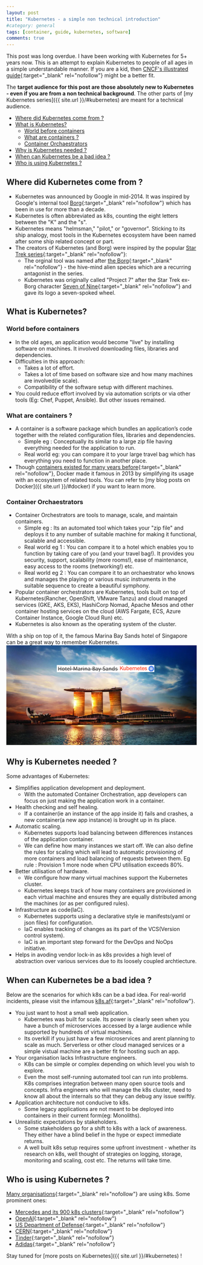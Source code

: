 ```yaml
---
layout: post
title: "Kubernetes - a simple non technical introduction"
#category: general
tags: [container, guide, kubernetes, software]
comments: true
---
```


This post was long overdue. I have been working with Kubernetes for 5+ years now. This is an attempt to explain Kubernetes to people of all ages in a simple understandable manner. If you are a kid, then [CNCF's illustrated guide](https://www.cncf.io/phippy/the-childrens-illustrated-guide-to-kubernetes/){:target="_blank" rel="nofollow"} might be a better fit.

The **target audience for this post are those absolutely new to Kubernetes - even if you are from a non technical background**. The other parts of [my Kubernetes series]({{ site.url }}/#kubernetes) are meant for a technical audience.

<!-- TOC -->

- [Where did Kubernetes come from ?](#where-did-kubernetes-come-from-)
- [What is Kubernetes?](#what-is-kubernetes)
    - [World before containers](#world-before-containers)
    - [What are containers ?](#what-are-containers-)
    - [Container Orchaestrators](#container-orchaestrators)
- [Why is Kubernetes needed ?](#why-is-kubernetes-needed-)
- [When can Kubernetes be a bad idea ?](#when-can-kubernetes-be-a-bad-idea-)
- [Who is using Kubernetes ?](#who-is-using-kubernetes-)

<!-- /TOC -->

## Where did Kubernetes come from ?

- Kubernetes was announced by Google in mid-2014. It was inspired by Google's internal tool [Borg](https://research.google/pubs/pub43438/){:target="_blank" rel="nofollow"} which has been in use for more than a decade.
- Kubernetes is often abbreviated as k8s, counting the eight letters between the "K" and the "s".
- Kubernetes means "helmsman," "pilot," or "governor". Sticking to its ship analogy, most tools in the Kubernetes ecosystem have been named after some ship related concept or part.
- The creators of Kubernetes (and Borg) were inspired by the popular [Star Trek series](https://en.wikipedia.org/wiki/Star_Trek){:target="_blank" rel="nofollow"}:
  - The orginal tool was named after [the Borg](https://en.wikipedia.org/wiki/Borg){:target="_blank" rel="nofollow"} - the hive-mind alien species which are a recurring antagonist in the series.
  - Kubernetes was originally called "Project 7" after the Star Trek ex-Borg character [Seven of Nine](https://en.wikipedia.org/wiki/Seven_of_Nine){:target="_blank" rel="nofollow"} and gave its logo a seven-spoked wheel.
  
## What is Kubernetes?

### World before containers

- In the old ages, an application would become "live" by installing software on machines. It involved downloading files, libraries and dependencies.
- Difficulties in this approach:
  - Takes a lot of effort.
  - Takes a lot of time based on software size and how many machines are involved(ie scale).
  - Compatibility of the software setup with different machines.
- You could reduce effort involved by via automation scripts or via other tools (Eg: Chef, Puppet, Ansible). But other issues remained.

### What are containers ?

- A container is a software package which bundles an application’s code together with the related configuration files, libraries and dependencies.
  - Simple eg : Conceptually its similar to a large zip file having everything needed for the application to run.
  - Real world eg: you can compare it to your large travel bag which has everything you need to function in another place.
- Though [containers existed for many years before](https://blog.aquasec.com/a-brief-history-of-containers-from-1970s-chroot-to-docker-2016){:target="_blank" rel="nofollow"}, Docker made it famous in 2013 by simplifying its usage with an ecosystem of related tools. You can refer to [my blog posts on Docker]({{ site.url }}/#docker) if you want to learn more.

### Container Orchaestrators

- Container Orchestrators are tools to manage, scale, and maintain containers.
  - Simple eg : Its an automated tool which takes your "zip file" and deploys it to any number of suitable machine for making it functional, scalable and accessible.  
  - Real world eg 1 : You can compare it to a hotel which enables you to function by taking care of you (and your travel bag!). It provides you security, support, scalability (more rooms!), ease of maintenance, easy access to the rooms (networking!) etc.
  - Real world eg 2 : You can compare it to an orchaestrator who knows and manages the playing or various music instruments in the suitable sequence to create a beautiful symphony.  
- Popular container orchestrators are Kubernetes, tools built on top of Kubernetes(Rancher, OpenShift, VMware Tanzu) and cloud managed services (GKE, AKS, EKS), HashiCorp Nomad, Apache Mesos and other container hosting services on the cloud (AWS Fargate, ECS, Azure Container Instance, Google Cloud Run) etc.
- Kubernetes is also known as the operating system of the cluster.

With a ship on top of it, the famous Marina Bay Sands hotel of Singapore can be a great way to remember Kubernetes.
!["k8s-real-world-example"](/assets/images/k8s/hotel-marina-bay-sands.png "k8s-real-world-example")

## Why is Kubernetes needed ?

Some advantages of Kubernetes:

- Simplifies application development and deployment.
  - With the automated Container Orchestration, app developers can focus on just making the application work in a container.
- Health checking and self healing.
  - If a container(ie an instance of the app inside it) fails and crashes, a new container(a new app instance) is brought up in its place.
- Automatic scaling.
  - Kubernetes supports load balancing between differences instances of the application container.
  - We can define how many instances we start off. We can also define the rules for scaling which will lead to automatic provisioning of more containers and load balancing of requests between them. Eg rule : Provision 1 more node when CPU utilisation exceeds 80%.
- Better utilisation of hardware.
  - We configure how many virtual machines support the Kubernetes cluster.
  - Kubernetes keeps track of how many containers are provisioned in each virtual machine and ensures they are equally distributed among the machines (or as per configured rules).
- Infrastructure as code(IaC).
  - Kubernetes supports using a declarative style ie manifests(yaml or json files) for configuration.
  - IaC enables tracking of changes as its part of the VCS(Version control system).
  - IaC is an important step forward for the DevOps and NoOps initiative.
- Helps in avoding vendor lock-in as k8s provides a high level of abstraction over various services due to its loosely coupled archtiecture.

## When can Kubernetes be a bad idea ?

Below are the scenarios for which k8s can be a bad idea. For real-world incidents, please visit the infamous [k8s.af](https://k8s.af/){:target="_blank" rel="nofollow"}.

- You just want to host a small web application.
  - Kubernetes was built for scale. Its power is clearly seen when you have a bunch of microservices accessed by a large audience while supported by hundreds of virtual machines.
  - Its overkill if you just have a few microservices and arent planning to scale as much. Serverless or other cloud managed services or a simple vistual machine are a better fit for hosting such an app.
- Your organisation lacks Infrastructure engineers.
  - K8s can be simple or complex depending on which level you wish to explore.
  - Even the most self-running automated tool can run into problems. K8s comprises integration between many open source tools and concepts. Infra engineers who will manage the k8s cluster, need to know all about the internals so that they can debug any issue swiftly.
- Application architecture not conducive to k8s.
  - Some legacy applications are not meant to be deployed into containers in their current form(eg: Monoliths).
- Unrealistic expectations by stakeholders.
  - Some stakeholders go for a shift to k8s with a lack of awareness. They either have a blind belief in the hype or expect immediate returns.
  - A well built k8s setup requires some upfront investment - whether its research on k8s, well thought of strategies on logging, storage, monitoring and scaling, cost etc. The returns will take time.

## Who is using Kubernetes ?

[Many organisations](https://kubernetes.io/case-studies/){:target="_blank" rel="nofollow"} are using k8s. Some prominent ones:

- [Mercedes and its 900 k8s clusters](https://www.infoworld.com/article/3664052/why-mercedes-benz-runs-on-900-kubernetes-clusters.html){:target="_blank" rel="nofollow"}
- [OpenAI](https://kubernetes.io/case-studies/openai/){:target="_blank" rel="nofollow"}
- [US Department of Defense](https://www.cncf.io/blog/2020/05/07/with-kubernetes-the-u-s-department-of-defense-is-enabling-devsecops-on-f-16s-and-battleships/){:target="_blank" rel="nofollow"}
- [CERN](https://kubernetes.io/case-studies/cern/){:target="_blank" rel="nofollow"}
- [Tinder](https://medium.com/tinder/tinders-move-to-kubernetes-cda2a6372f44){:target="_blank" rel="nofollow"}
- [Adidas](https://kubernetes.io/case-studies/adidas/){:target="_blank" rel="nofollow"}


Stay tuned for [more posts on Kubernetes]({{ site.url }}/#kubernetes) !
